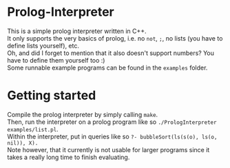 # Prolog-Interpreter
This is a simple prolog interpreter written in C++.  
It only supports the very basics of prolog, i.e. no `not`, `;`, no lists (you have to define lists yourself), etc.  
Oh, and did I forget to mention that it also doesn't support numbers? You have to define them yourself too :)  
Some runnable example programs can be found in the `examples` folder.  

# Getting started
Compile the prolog interpreter by simply calling `make`.  
Then, run the interpreter on a prolog program like so `./PrologInterpreter examples/list.pl`.  
Within the interpreter, put in queries like so `?- bubbleSort(ls(s(o), ls(o, nil)), X).`  
Note however, that it currently is not usable for larger programs since it takes a really long time to finish evaluating. 
